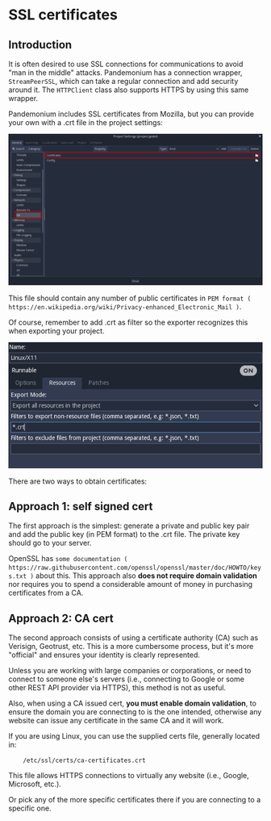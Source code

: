 

SSL certificates
================

Introduction
------------

It is often desired to use SSL connections for communications to avoid
"man in the middle" attacks. Pandemonium has a connection wrapper,
`StreamPeerSSL`,
which can take a regular connection and add security around it. The
`HTTPClient`
class also supports HTTPS by using this same wrapper.

Pandemonium includes SSL certificates from Mozilla, but you can provide your own
with a .crt file in the project settings:

![](img/ssl_certs.png)

This file should contain any number of public certificates in
`PEM format ( https://en.wikipedia.org/wiki/Privacy-enhanced_Electronic_Mail )`.

Of course, remember to add .crt as filter so the exporter recognizes
this when exporting your project.

![](img/add_crt.png)

There are two ways to obtain certificates:

Approach 1: self signed cert
----------------------------

The first approach is the simplest: generate a private and public
key pair and add the public key (in PEM format) to the .crt file.
The private key should go to your server.

OpenSSL has `some
documentation ( https://raw.githubusercontent.com/openssl/openssl/master/doc/HOWTO/keys.txt )` about
this. This approach also **does not require domain validation** nor
requires you to spend a considerable amount of money in purchasing
certificates from a CA.

Approach 2: CA cert
-------------------

The second approach consists of using a certificate authority (CA)
such as Verisign, Geotrust, etc. This is a more cumbersome process,
but it's more "official" and ensures your identity is clearly
represented.

Unless you are working with large companies or corporations, or need
to connect to someone else's servers (i.e., connecting to Google or some
other REST API provider via HTTPS), this method is not as useful.

Also, when using a CA issued cert, **you must enable domain
validation**, to ensure the domain you are connecting to is the one
intended, otherwise any website can issue any certificate in the same CA
and it will work.

If you are using Linux, you can use the supplied certs file, generally
located in:

```
    /etc/ssl/certs/ca-certificates.crt
```

This file allows HTTPS connections to virtually any website (i.e.,
Google, Microsoft, etc.).

Or pick any of the more specific certificates there if you are
connecting to a specific one.
